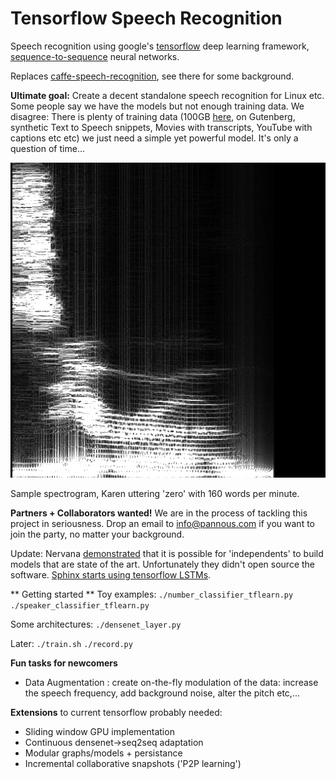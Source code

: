 # Tensorflow Speech Recognition
Speech recognition using google's [tensorflow](https://github.com/tensorflow/tensorflow/) deep learning framework, [sequence-to-sequence](https://www.tensorflow.org/versions/master/tutorials/seq2seq/index.html) neural networks.

Replaces [caffe-speech-recognition](https://github.com/pannous/caffe-speech-recognition), see there for some background.

**Ultimate goal:**
Create a decent standalone speech recognition for Linux etc.
Some people say we have the models but not enough training data.
We disagree: There is plenty of training data (100GB [here](http://www.openslr.org/12), on Gutenberg, synthetic Text to Speech snippets, Movies with transcripts, YouTube with captions etc etc) we just need a simple yet powerful model. It's only a question of time...


![Sample spectrogram, That's what she said, too laid?](https://raw.githubusercontent.com/pannous/caffe-speech-recognition/master/0_Karen_160.png)

Sample spectrogram, Karen uttering 'zero' with 160 words per minute.

**Partners + Collaborators wanted!** We are in the process of tackling this project in seriousness. Drop an email to info@pannous.com if you want to join the party, no matter your background.

Update: Nervana [demonstrated](https://www.youtube.com/watch?v=NaqZkV_fBIM) that it is possible for 'independents' to build models that are state of the art. Unfortunately they didn't open source the software.
[Sphinx starts using tensorflow LSTMs](http://cmusphinx.sourceforge.net/).

** Getting started **
Toy examples:
`./number_classifier_tflearn.py`
`./speaker_classifier_tflearn.py`

Some architectures:
`./densenet_layer.py`

Later:
`./train.sh`
`./record.py`

**Fun tasks for newcomers**
* Data Augmentation :  create on-the-fly modulation of the data: increase the speech frequency, add background noise, alter the pitch etc,...


**Extensions** to current tensorflow probably needed:
* Sliding window GPU implementation
* Continuous densenet->seq2seq adaptation
* Modular graphs/models + persistance
* Incremental collaborative snapshots ('P2P learning')
